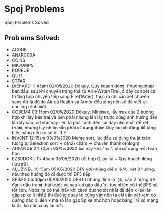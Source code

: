 # Spoj Problems

Spoj Problems Solved

## Problems Solved:

- ACODE
- ANARC09A
- COINS
- MKJUMPS
- PQUEUE
- QUE1
- STPAR
- DIEHARD 11:45am 02/05/2020 Đệ quy, Quy hoạch động, Phương pháp ban đầu: sau khi chuyển trạng thái từ Air->Water(Fire), ở đây còn xét cả trường hợp chuyển tiếp sang Fire(Water), thực ra chỉ cần xét chuyển sang Air là đủ do Air cả Health và Armor đều tăng nên sẽ đã viết lại chương trình mới
- CODEM4 03:15pm 02/05/2020 Đệ quy, Minimax, lấy max của 2 trường hợp khi lấy bên trái và bên phải nhưng lần lấy trước cũng ảnh hưởng đến lần lấy sau, cứ như vậy nên ta phải tách đến cái dãy nhỏ nhất để xét trước, nhưng tuy nhiên vẫn phải sử dụng thêm Quy hoạch động để tăng hiệu năng nếu ko sẽ bị TLE
- INVCNT 12:15am 03/05/2020 Merge sort, lúc đầu sử dụng thuật toán tương tự Selection sort -> o(n2) chậm -> chuyển thành o(nlogn)
- ARRANGE 04:30pm 03/05/2020 bài này khá "hài", chỉ sử dụng mỗi toán học
- EZSUDOKU 07:45am 05/05/2020 kết hợp Quay lui + Quy hoạch động (lưu trữ)
- ALLIZWEL 10:15am 05/05/2020 DFS với những điểm là 'A', xét 8 hướng, nếu theo hướng đó đi được thì DFS tiếp
- SPIKES 05:00pm 05/05/2020 DFS từ những đỉnh là '@', cần 2 mảng để đánh dấu trạng thái trước và sau khi gặp dấu 'x', tuy nhiên có thể BFS sẽ tốt hơn. Ngoài ra có thể thấy khi chọn đường tốt nhất để đến x (số lần gặp spike ít nhất) thì đường quay lại cũng vậy nên ta chỉ cần xét xem có đường nào đi đến x mà số lần gặp Spike nhỏ hơn hoặc bằng 1/2 số mạng là ổn, ko cần quay lại nữa